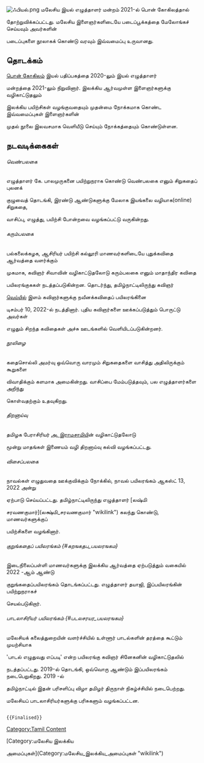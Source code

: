 ![](ஃபியல்.png "ஃபியல்.png") மலேசிய இயல் எழுத்தாளர் மன்றம் 2021-ல் பொன் கோகிலத்தால்
தோற்றுவிக்கப்பட்டது. மலேசிய இளைஞர்களிடையே படைப்பூக்கத்தை மேலோங்கச் செய்யவும் அவர்களின்
படைப்புகளை நூலாகக் கொண்டு வரவும் இவ்வமைப்பு உருவானது.

## தொடக்கம்

[பொன் கோகிலம்](பொன்_கோகிலம் "wikilink") இயல் பதிப்பகத்தை 2020-லும் இயல் எழுத்தாளர்
மன்றத்தை 2021-லும் நிறுவினார். இலக்கிய ஆர்வமுள்ள இளைஞர்களுக்கு வழிகாட்டுதலும்
இலக்கிய பயிற்சிகள் வழங்குவதையும் முதன்மை நோக்கமாக கொண்ட இவ்வமைப்புகள் இளைஞர்களின்
முதல் நூலை இலவசமாக வெளியீடு செய்யும் நோக்கத்தையும் கொண்டுள்ளன.

## நடவடிக்கைகள்

###### வெண்பலகை

எழுத்தாளர் கே. பாலமுருகனை பயிற்றுநராக கொண்டு வெண்பலகை எனும் சிறுகதைப் புலனக்
குழுவைத் தொடங்கி, இரண்டு ஆண்டுகளுக்கு மேலாக இயங்கலை வழியாக(online) சிறுகதை,
வாசிப்பு, எழுத்து, பயிற்சி போன்றவை வழங்கப்பட்டு வருகின்றது.

###### கரும்பலகை

பல்கலைக்கழக, ஆசிரியர் பயிற்சி கல்லூரி மாணவர்களிடையே புதுக்கவிதை ஆர்வத்தை வளர்க்கும்
முகமாக, கவிஞர் சிவாவின் வழிகாட்டுதலோடு கரும்பலகை எனும் மாதாந்திர கவிதை
பயிலரங்குககள் நடத்தப்படுகின்றன. தொடர்ந்து, தமிழ்நாட்டிலிருந்து கவிஞர்
[வெய்யில்](வெய்யில்(கவிஞர்) "wikilink") இளம் கவிஞர்களுக்கு நவீனக்கவிதைப் பயிலரங்கினை
டிசம்பர் 10, 2022-ல் நடத்தினார். புதிய கவிஞர்களை ஊக்கப்படுத்தும் பொருட்டு அவர்கள்
எழுதும் சிறந்த கவிதைகள் அச்சு ஊடங்களில் வெளியிடப்படுகின்றனர்.

###### நூலிழை

கதைசொல்லி அமர்வு ஒவ்வொரு வாரமும் சிறுகதைகளை வாசித்து அதிலிருக்கும் கூறுகளை
விவாதிக்கும் களமாக அமைகின்றது. வாசிப்பை மேம்படுத்தவும், பல எழுத்தாளர்களை அறிந்து
கொள்வதற்கும் உதவுகிறது.

###### திறனாய்வு

தமிழக பேராசிரியர் [அ. இராமசாமிய](அ.ராமசாமி "wikilink")ின் வழிகாட்டுதலோடு
மூன்று மாதங்கள் இணையம் வழி திறனாய்வு கல்வி வழங்கப்பட்டது.

###### விசைப்பலகை

நாவல்கள் எழுதுவதை ஊக்குவிக்கும் நோக்கில், நாவல் பயிலரங்கம் ஆகஸ்ட் 13, 2022 அன்று
ஏற்பாடு செய்யப்பட்டது. தமிழ்நாட்டிலிருந்து எழுத்தாளர் [லஷ்மி
சரவணகுமார்](லக்ஷ்மி_சரவணகுமார் "wikilink") கலந்து கொண்டு, மாணவர்களுக்குப்
பயிற்சிகளை வழங்கினார்.

###### குறுங்கதைப் பயிலரங்கம் {#கறஙகதப_பயலரஙகம}

இடைநிலைப்பள்ளி மாணவர்களுக்கு இலக்கிய ஆர்வத்தை ஏற்படுத்தும் வகையில் 2022 -ஆம் ஆண்டு
குறுங்கதைப்பயிலரங்கம் தொடங்கப்பட்டது. எழுத்தாளர் தயாஜி, இப்பயிலரங்கின் பயிற்றுநராகச்
செயல்படுகிறார்.

###### பாடலாசிரியர் பயிலரங்கம் {#படலசரயர_பயலரஙகம}

மலேசியக் கலைத்துறையின் வளர்ச்சியில் உள்ளூர் பாடல்களின் தரத்தை கூட்டும் முயற்சியாக
'பாடல் எழுதுவது எப்படி' என்ற பயிலரங்கு கவிஞர் சினேகனின் வழிகாட்டுதலில்
நடத்தப்பட்டது. 2019-ல் தொடங்கி, ஒவ்வொரு ஆண்டும் இப்பயிலரங்கம் நடைபெறுகிறது. 2019 -ல்
தமிழ்நாட்டில் இதன் பரிசளிப்பு விழா தமிழர் திருநாள் நிகழ்ச்சியில் நடைபெற்றது.
மலேசியப் பாடலாசிரியர்களுக்கு பரிசுகளும் வழங்கப்பட்டன.

```{=mediawiki}
{{Finalised}}
```
[Category:Tamil Content](Category:Tamil_Content "wikilink")
[Category:மலேசிய இலக்கிய
அமைப்புகள்](Category:மலேசிய_இலக்கிய_அமைப்புகள் "wikilink")
